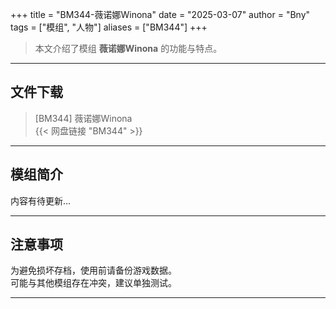 +++
title = "BM344-薇诺娜Winona"
date = "2025-03-07"
author = "Bny"
tags = ["模组", "人物"]
aliases = ["BM344"]
+++

> 本文介绍了模组 **薇诺娜Winona** 的功能与特点。

---

## 文件下载

> [BM344] 薇诺娜Winona  
{{< 网盘链接 "BM344" >}}  

---

## 模组简介

>  
内容有待更新...  

---

## 注意事项

>  
为避免损坏存档，使用前请备份游戏数据。  
可能与其他模组存在冲突，建议单独测试。  

---

